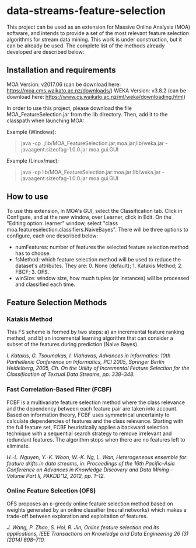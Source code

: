 # data-streams-feature-selection

This project can be used as an extension for Massive Online Analysis (MOA) software, and intends to provide a set of the most relevant feature selection algorithms for stream data mining. This work is under construction, but it can be already be used. The complete list of the methods already developed are described below:

## Installation and requirements

MOA Version: v2017.06 (can be download here: https://moa.cms.waikato.ac.nz/downloads/)
WEKA Version: v3.8.2 (can be download here: https://www.cs.waikato.ac.nz/ml/weka/downloading.html)

In order to use this project, please download the file MOA_FeatureSelection.jar from the lib directory. Then, add it to the classpath when launching MOA:

Example (Windows):

> java -cp .;lib/MOA_FeatureSelection.jar;moa.jar;lib/weka.jar -javaagent:sizeofag-1.0.0.jar moa.gui.GUI

Example (Linux/mac):

> java -cp lib/MOA_FeatureSelection.jar:moa.jar:lib/weka.jar -javaagent:sizeofag-1.0.0.jar moa.gui.GUI

## How to use

To use this extension, in MOA's GUI, select the Classification tab. Click in Configure, and at the new window, over Learner, click in Edit. On the "Editing option: learner" window, select "class moa.featureselection.classifiers.NaiveBayes". There will be three options to configure, each one described below:

* numFeatures: number of features the selected feature selection method has to choose.
* fsMethod: which feature selection method will be used to reduce the dataset's attributes. They are: 0. None (default); 1. Katakis Method; 2. FBCF; 3. OFS.
* winSize: window size, how much tuples (or instances) will be processed and classified each time.

## Feature Selection Methods 

### Katakis Method

This FS scheme is formed by two steps: a) an incremental feature ranking method, and b) an incremental learning algorithm that can consider a subset of the features during prediction (Naive Bayes). 

*I. Katakis, G. Tsoumakas, I. Vlahavas, Advances in Informatics: 10th Panhellenic Conference on Informatics, PCI 2005, Springer Berlin Heidelberg, 2005, Ch. On the Utility of Incremental Feature Selection for the Classification of Textual Data Streams, pp. 338–348.*

### Fast Correlation-Based Filter (FCBF)

FCBF is a multivariate feature selection method where the class relevance and the dependency between each feature pair are taken into account. Based on information theory, FCBF uses symmetrical uncertainty to calculate dependencies of features and the class relevance. Starting with the full feature set, FCBF heuristically applies a backward selection technique with a sequential search strategy to remove irrelevant and redundant features. The algorithm stops when there are no features left to eliminate.

*H.-L. Nguyen, Y.-K. Woon, W.-K. Ng, L. Wan, Heterogeneous ensemble for feature drifts in data streams, in: Proceedings of the 16th Pacific-Asia Conference on Advances in Knowledge Discovery and Data Mining - Volume Part II, PAKDD’12, 2012, pp. 1–12.*

### Online Feature Selection (OFS)

OFS proposes an ε-greedy online feature selection method based on weights generated by an online classifier (neural networks) which makes a trade-off between exploration and exploitation of features.

*J. Wang, P. Zhao, S. Hoi, R. Jin, Online feature selection and its applications, IEEE Transactions on Knowledge and Data Engineering 26 (3) (2014) 698–710.*
